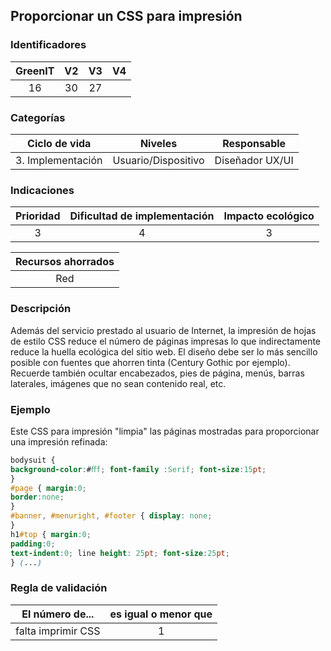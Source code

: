 ## Proporcionar un CSS para impresión

 ### Identificadores

 | GreenIT | V2 | V3 | V4 |
 |:-------:|:----:|:----:|:----:|
 | 16 | 30 | 27 | |

 ### Categorías

 | Ciclo de vida | Niveles | Responsable |
 |:---------:|:----:|:----:|
 | 3. Implementación | Usuario/Dispositivo | Diseñador UX/UI |

 ### Indicaciones

| Prioridad | Dificultad de implementación | Impacto ecológico |
|:-------------------:|:-------------------------:|:---------------------:|
| 3 | 4 | 3 |


 |Recursos ahorrados |
 |:----------------------------------------------------------:|
 | Red |

 ### Descripción

Además del servicio prestado al usuario de Internet, la impresión de hojas de estilo CSS reduce el número de páginas impresas lo que indirectamente reduce la huella ecológica del sitio web. El diseño debe ser lo más sencillo posible con fuentes que ahorren tinta (Century Gothic por ejemplo). Recuerde también ocultar encabezados, pies de página, menús, barras laterales, imágenes que no sean contenido real, etc.

### Ejemplo

 Este CSS para impresión "limpia" las páginas mostradas para proporcionar una impresión refinada:
```css
bodysuit {
background-color:#ﬀf; font-family :Serif; font-size:15pt;
}
#page { margin:0;
border:none;
}
#banner, #menuright, #footer { display: none;
}
h1#top { margin:0;
padding:0;
text-indent:0; line height: 25pt; font-size:25pt;
} (...)
```

 ### Regla de validación

 | El número de... | es igual o menor que |
 |----------------------|:-------------------------:|
 | falta imprimir CSS | 1 |
